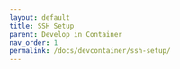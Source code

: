 ```yaml
---
layout: default
title: SSH Setup
parent: Develop in Container
nav_order: 1
permalink: /docs/devcontainer/ssh-setup/
---
```

